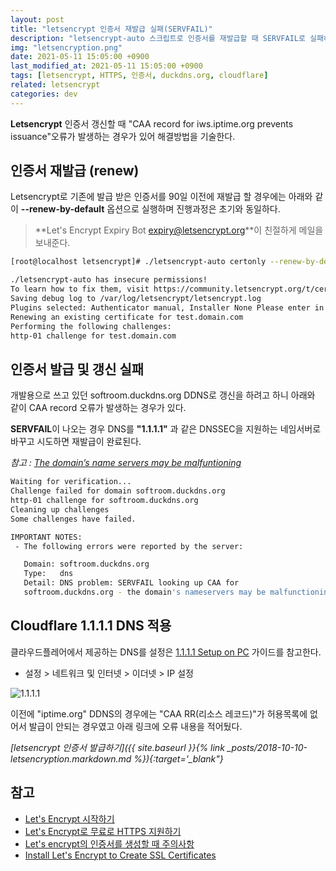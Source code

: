```yaml
---
layout: post
title: "letsencrypt 인증서 재발급 실패(SERVFAIL)"
description: "letsencrypt-auto 스크립트로 인증서를 재발급할 때 SERVFAIL로 실패하는 경우에 대해 기술한다."
img: "letsencryption.png"
date: 2021-05-11 15:05:00 +0900
last_modified_at: 2021-05-11 15:05:00 +0900
tags: [letsencrypt, HTTPS, 인증서, duckdns.org, cloudflare] 
related: letsencrypt
categories: dev
---
```


**Letsencrypt** 인증서 갱신할 때 "CAA record for iws.iptime.org prevents issuance"오류가 발생하는 경우가 있어 해결방법을 기술한다. 

<!--more-->

## 인증서 재발급 (renew) 

Letsencrypt로 기존에 발급 받은 인증서를 90일 이전에 재발급 할 경우에는 아래와 같이 **--renew-by-default** 옵션으로 실행하며 진행과정은 초기와 동일하다. 

> **Let's Encrypt Expiry Bot <expiry@letsencrypt.org>**이 친절하게 메일을 보내준다.  

```bash
[root@localhost letsencrypt]# ./letsencrypt-auto certonly --renew-by-default --manual --no-bootstrap -d test.domain.com

./letsencrypt-auto has insecure permissions!
To learn how to fix them, visit https://community.letsencrypt.org/t/certbot-auto-deployment-best-practices/91979/
Saving debug log to /var/log/letsencrypt/letsencrypt.log
Plugins selected: Authenticator manual, Installer None Please enter in your domain name(s) (comma and/or space separated)  (Enter 'c' to cancel): test.domain.com
Renewing an existing certificate for test.domain.com
Performing the following challenges:
http-01 challenge for test.domain.com
```

## 인증서 발급 및 갱신 실패 

개발용으로 쓰고 있던 softroom.duckdns.org DDNS로 갱신을 하려고 하니 아래와 같이 CAA record 오류가 발생하는 경우가 있다. 

**SERVFAIL**이 나오는 경우 DNS를 **"1.1.1.1"** 과 같은 DNSSEC을 지원하는 네임서버로 바꾸고 시도하면 재발급이 완료된다. 

*참고 : [The domain’s name servers may be malfuntioning](https://community.letsencrypt.org/t/the-domains-name-servers-may-be-malfuntioning/121730/3)*

```bash
Waiting for verification...
Challenge failed for domain softroom.duckdns.org
http-01 challenge for softroom.duckdns.org
Cleaning up challenges
Some challenges have failed.

IMPORTANT NOTES:
 - The following errors were reported by the server:

   Domain: softroom.duckdns.org
   Type:   dns
   Detail: DNS problem: SERVFAIL looking up CAA for
   softroom.duckdns.org - the domain's nameservers may be malfunctioning
``` 

## Cloudflare 1.1.1.1 DNS 적용 

클라우드플레어에서 제공하는 DNS를 설정은 [1.1.1.1 Setup on PC](https://1.1.1.1/dns/) 가이드를 참고한다. 

- 설정 > 네트워크 및 인터넷 > 이더넷 > IP 설정 

![1.1.1.1]({{site.baseurl}}/assets/img/cloudflare_dns_setting.webp)


이전에 "iptime.org" DDNS의 경우에는 "CAA RR(리소스 레코드)"가 허용목록에 없어서 발급이 안되는 경우였고 아래 링크에 오류 내용을 적어뒀다. 

*[letsencrypt 인증서 발급하기]({{ site.baseurl }}{% link _posts/2018-10-10-letsencryption.markdown.md %}){:target='_blank"}*

## 참고 

- [Let's Encrypt 시작하기](https://letsencrypt.org/ko/getting-started/)
- [Let's Encrypt로 무료로 HTTPS 지원하기](https://blog.outsider.ne.kr/1178) 
- [Let's encrypt의 인증서를 생성할 때 주의사항](https://findstar.pe.kr/2018/09/08/lets-encrypt-certificates-rate-limit/)
- [Install Let's Encrypt to Create SSL Certificates](https://www.linode.com/docs/guides/install-lets-encrypt-to-create-ssl-certificates/)
